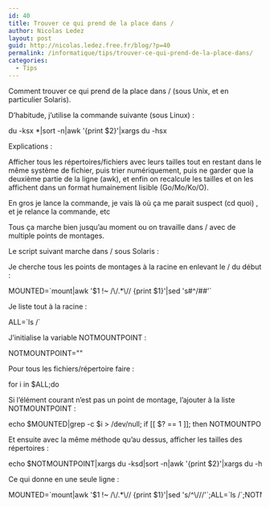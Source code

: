 ```yaml
---
id: 40
title: Trouver ce qui prend de la place dans /
author: Nicolas Ledez
layout: post
guid: http://nicolas.ledez.free.fr/blog/?p=40
permalink: /informatique/tips/trouver-ce-qui-prend-de-la-place-dans/
categories:
  - Tips
---
```

Comment trouver ce qui prend de la place dans / (sous Unix, et en particulier Solaris).

D&rsquo;habitude, j&rsquo;utilise la commande suivante (sous Linux) :

<div class="codecolorer-container text default" style="overflow:auto;white-space:nowrap;">
  <div class="text codecolorer">
    du -ksx *|sort -n|awk '{print $2}'|xargs du -hsx
  </div>
</div>

Explications :

Afficher tous les répertoires/fichiers avec leurs tailles tout en restant dans le même système de fichier, puis trier numériquement, puis ne garder que la deuxième partie de la ligne (awk), et enfin on recalcule les tailles et on les affichent dans un format humainement lisible (Go/Mo/Ko/O).

En gros je lance la commande, je vais là où ça me parait suspect (cd quoi) , et je relance la commande, etc

Tous ça marche bien jusqu&rsquo;au moment ou on travaille dans / avec de multiple points de montages.

Le script suivant marche dans / sous Solaris :

Je cherche tous les points de montages à la racine en enlevant le / du début :

<div class="codecolorer-container text default" style="overflow:auto;white-space:nowrap;">
  <div class="text codecolorer">
    MOUNTED=`mount|awk '$1 !~ /\/.*\// {print $1}'|sed 's#^/##'`
  </div>
</div>

Je liste tout à la racine :

<div class="codecolorer-container text default" style="overflow:auto;white-space:nowrap;">
  <div class="text codecolorer">
    ALL=`ls /`
  </div>
</div>

J&rsquo;initialise la variable NOTMOUNTPOINT :

<div class="codecolorer-container text default" style="overflow:auto;white-space:nowrap;">
  <div class="text codecolorer">
    NOTMOUNTPOINT=""
  </div>
</div>

Pour tous les fichiers/répertoire faire :

<div class="codecolorer-container text default" style="overflow:auto;white-space:nowrap;">
  <div class="text codecolorer">
    for i in $ALL;do
  </div>
</div>

Si l&rsquo;élément courant n&rsquo;est pas un point de montage, l&rsquo;ajouter à la liste NOTMOUNTPOINT :

<div class="codecolorer-container text default" style="overflow:auto;white-space:nowrap;">
  <div class="text codecolorer">
    echo $MOUNTED|grep -c $i > /dev/null; if [[ $? == 1 ]]; then NOTMOUNTPOINT="$NOTMOUNTPOINT $i";fi;done
  </div>
</div>

Et ensuite avec la même méthode qu&rsquo;au dessus, afficher les tailles des répertoires :

<div class="codecolorer-container text default" style="overflow:auto;white-space:nowrap;">
  <div class="text codecolorer">
    echo $NOTMOUNTPOINT|xargs du -ksd|sort -n|awk '{print $2}'|xargs du -hsd
  </div>
</div>

Ce qui donne en une seule ligne :

<div class="codecolorer-container text default" style="overflow:auto;white-space:nowrap;">
  <div class="text codecolorer">
    MOUNTED=`mount|awk '$1 !~ /\/.*\// {print $1}'|sed 's/^\///'`;ALL=`ls /`;NOTMOUNTPOINT="";for i in $ALL;do echo $MOUNTED|grep -c $i > /dev/null; if [[ $? == 1 ]]; then NOTMOUNTPOINT="$NOTMOUNTPOINT $i";fi;done;echo $NOTMOUNTPOINT|xargs du -ksd|sort -n|awk '{print $2}'|xargs du -hsd
  </div>
</div>